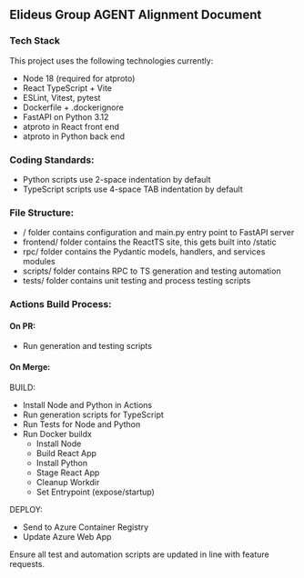 ## Elideus Group AGENT Alignment Document

### Tech Stack
This project uses the following technologies currently:
- Node 18 (required for atproto)
- React TypeScript + Vite
- ESLint, Vitest, pytest
- Dockerfile + .dockerignore
- FastAPI on Python 3.12
- atproto in React front end
- atproto in Python back end

### Coding Standards:
- Python scripts use 2-space indentation by default
- TypeScript scripts use 4-space TAB indentation by default

### File Structure:
- / folder contains configuration and main.py entry point to FastAPI server
- frontend/ folder contains the ReactTS site, this gets built into /static
- rpc/ folder contains the Pydantic models, handlers, and services modules
- scripts/ folder contains RPC to TS generation and testing automation
- tests/ folder contains unit testing and process testing scripts

### Actions Build Process:
#### On PR:
- Run generation and testing scripts
#### On Merge:
BUILD:
- Install Node and Python in Actions
- Run generation scripts for TypeScript
- Run Tests for Node and Python
- Run Docker buildx
    - Install Node
    - Build React App
    - Install Python
    - Stage React App
    - Cleanup Workdir
    - Set Entrypoint (expose/startup)

DEPLOY:
- Send to Azure Container Registry
- Update Azure Web App

Ensure all test and automation scripts are updated in line with feature requests.

